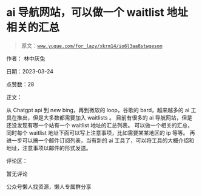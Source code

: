 # ai 导航网站，可以做一个 waitlist 地址相关的汇总

> 原文：[`www.yuque.com/for_lazy/xkrm14/io6l3aa8stwgesom`](https://www.yuque.com/for_lazy/xkrm14/io6l3aa8stwgesom)



作者： 林中灰兔



日期：2023-03-24



点赞数：28



正文：



从 Chatgpt api 到 new bing，再到微软的 loop，谷歌的 bard，越来越多的 ai 工具在推出，但是大多数都需要加入 waitlists 。 目前有很多的 ai 导航网站，但是还没发现有哪一个站有一个 waitlist 地址的汇总列表。 可以做一个相关的汇总，同时每个 waitlist 地址下面可以写上注意事项，比如需要某某地区的 ip 等等。 再进一步可以搞一个邮件订阅列表，当有新的 ai 工具了，可以将工具的大概介绍和地址，注意事项以邮件的形式发送。



评论区：



暂无评论



公众号懒人找资源，懒人专属群分享

